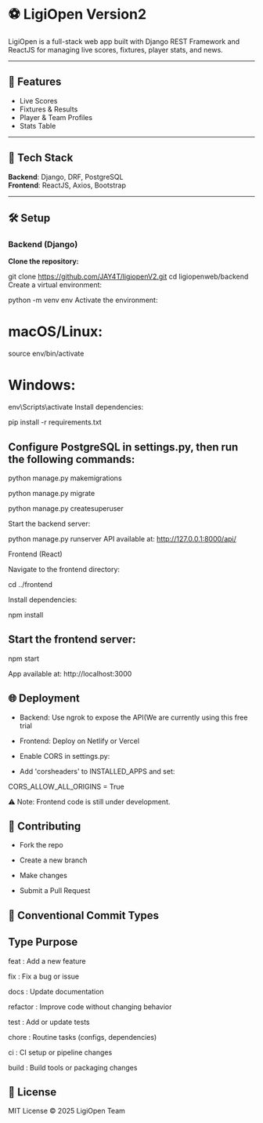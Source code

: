 # ⚽ LigiOpen Version2

LigiOpen is a full-stack web app built with Django REST Framework and ReactJS for managing live scores, fixtures, player stats, and news.

---

## 🌟 Features

- Live Scores  
- Fixtures & Results  
- Player & Team Profiles  
- Stats Table  

---

## 🚀 Tech Stack

**Backend**: Django, DRF, PostgreSQL  
**Frontend**: ReactJS, Axios, Bootstrap  

---

## 🛠️ Setup

### Backend (Django)

**Clone the repository:**

git clone https://github.com/JAY4T/ligiopenV2.git
cd ligiopenweb/backend
Create a virtual environment:


python -m venv env
Activate the environment:

# macOS/Linux:


source env/bin/activate
# Windows:


env\Scripts\activate
Install dependencies:


pip install -r requirements.txt

## Configure PostgreSQL in settings.py, then run the following commands:


python manage.py makemigrations

python manage.py migrate

python manage.py createsuperuser

Start the backend server:


python manage.py runserver
API available at: http://127.0.0.1:8000/api/

Frontend (React)

Navigate to the frontend directory:


cd ../frontend

Install dependencies:


npm install

## Start the frontend server:


npm start

App available at: http://localhost:3000

## 🌐 Deployment

- Backend: Use ngrok to expose the API(We are currently using this free trial

- Frontend: Deploy on Netlify or Vercel

- Enable CORS in settings.py:

- Add 'corsheaders' to INSTALLED_APPS and set:


CORS_ALLOW_ALL_ORIGINS = True

⚠️ Note: Frontend code is still under development.

## 🤝 Contributing

-  Fork the repo

- Create a new branch
-  Make changes

- Submit a Pull Request

## 📌 Conventional Commit Types

## Type	  Purpose

feat  : 	Add a new feature

fix	 :    Fix a bug or issue

docs	:   Update documentation

refactor  :  Improve code without changing behavior

test	 :  Add or update tests

chore	 :    Routine tasks (configs, dependencies)

ci	:   CI setup or pipeline changes

build	:  Build tools or packaging changes


## 🪪 License

MIT License © 2025 LigiOpen Team
